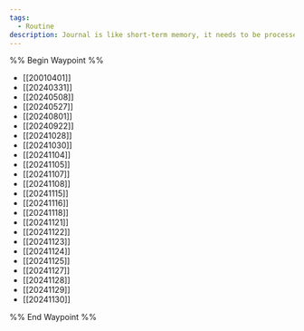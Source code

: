 ```yaml
---
tags:
  - Routine
description: Journal is like short-term memory, it needs to be processed later
---
```


%% Begin Waypoint %%
- [[20010401]]
- [[20240331]]
- [[20240508]]
- [[20240527]]
- [[20240801]]
- [[20240922]]
- [[20241028]]
- [[20241030]]
- [[20241104]]
- [[20241105]]
- [[20241107]]
- [[20241108]]
- [[20241115]]
- [[20241116]]
- [[20241118]]
- [[20241121]]
- [[20241122]]
- [[20241123]]
- [[20241124]]
- [[20241125]]
- [[20241127]]
- [[20241128]]
- [[20241129]]
- [[20241130]]

%% End Waypoint %%